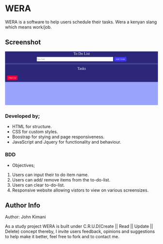 # WERA
WERA is a software to help users schedule their tasks.
Wera a kenyan slang which means work/job. 

## Screenshot
 ![WERA TO-DO-LIST APP](wera.png)
### Developed by;
* HTML for structure.
* CSS for custom styles.
* Boostrap for stying and page responsiveness.
* JavaScript and Jquery for functionality and behaviour.

### BDD
* Objectives;
1. Users can input their to do item name.
2. Users can add/ remove items from the to-do-list.
3. Users can clear to-do-list.
4. Responsive website allowing vistors to view on various screensizes.


## Author Info
Author: John Kimani

As a study project WERA is built under C.R.U.D(Create || Read || Update || Delete) concept thereby, I invite users feedback, opinions and suggestions to help make it better, feel free to fork and to contact me.